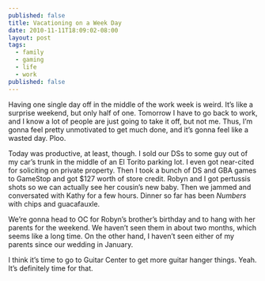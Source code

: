 ```yaml
---
published: false
title: Vacationing on a Week Day
date: 2010-11-11T18:09:02-08:00
layout: post
tags:
  - family
  - gaming
  - life
  - work
published: false
---
```

Having one single day off in the middle of the work week is weird. It&#8217;s like a surprise weekend, but only half of one. Tomorrow I have to go back to work, and I know a lot of people are just going to take it off, but not me. Thus, I&#8217;m gonna feel pretty unmotivated to get much done, and it&#8217;s gonna feel like a wasted day. Ploo.

<!--more-->

Today was productive, at least, though. I sold our DSs to some guy out of my car&#8217;s trunk in the middle of an El Torito parking lot. I even got near-cited for soliciting on private property. Then I took a bunch of DS and GBA games to GameStop and got $127 worth of store credit. Robyn and I got pertussis shots so we can actually see her cousin&#8217;s new baby. Then we jammed and conversated with Kathy for a few hours. Dinner so far has been _Numbers_ with chips and guacafauxle.

We&#8217;re gonna head to OC for Robyn&#8217;s brother&#8217;s birthday and to hang with her parents for the weekend. We haven&#8217;t seen them in about two months, which seems like a long time. On the other hand, I haven&#8217;t seen either of my parents since our wedding in January.

I think it&#8217;s time to go to Guitar Center to get more guitar hanger things. Yeah. It&#8217;s definitely time for that.
